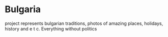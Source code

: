 # Bulgaria
project represents bulgarian traditions, photos of amazing places, holidays, history and e t c. Everything without politics
